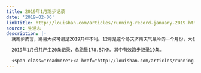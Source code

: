 ```yaml
---
title: 2019年1月跑步记录
date: '2019-02-06'
linkTitle: http://louishan.com/articles/running-record-january-2019.html
source: 生活志
description: |-
  就跑步而言，路易大叔可谓是2019开年不利。12月是这个冬天济南天气最冷的一个月份，大叔尚能出去跑了5次，结果在逐渐回温，冬风冷而不冽的1月，却憋在家里没有出门，实在是惭愧得很。

  2019年1月份共产生20条记录，总跑量178.57KM。其中有效跑步记录19条。

  <span class="readmore"><a href="http://louishan.com/articles/running-record-january-2019.html" title="2019年1月跑步记录">阅读全文——共326字</a></span>
---
```


